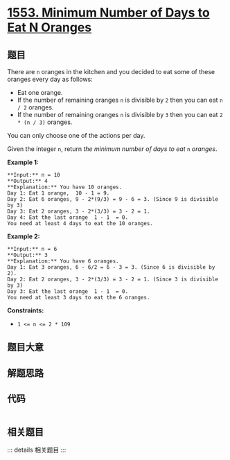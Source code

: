 # [1553. Minimum Number of Days to Eat N Oranges](https://leetcode.com/problems/minimum-number-of-days-to-eat-n-oranges)

## 题目

There are `n` oranges in the kitchen and you decided to eat some of these
oranges every day as follows:

  * Eat one orange.
  * If the number of remaining oranges `n` is divisible by `2` then you can eat `n / 2` oranges.
  * If the number of remaining oranges `n` is divisible by `3` then you can eat `2 * (n / 3)` oranges.

You can only choose one of the actions per day.

Given the integer `n`, return _the minimum number of days to eat_ `n`
_oranges_.



**Example 1:**

    
    
    **Input:** n = 10
    **Output:** 4
    **Explanation:** You have 10 oranges.
    Day 1: Eat 1 orange,  10 - 1 = 9.  
    Day 2: Eat 6 oranges, 9 - 2*(9/3) = 9 - 6 = 3. (Since 9 is divisible by 3)
    Day 3: Eat 2 oranges, 3 - 2*(3/3) = 3 - 2 = 1. 
    Day 4: Eat the last orange  1 - 1  = 0.
    You need at least 4 days to eat the 10 oranges.
    

**Example 2:**

    
    
    **Input:** n = 6
    **Output:** 3
    **Explanation:** You have 6 oranges.
    Day 1: Eat 3 oranges, 6 - 6/2 = 6 - 3 = 3. (Since 6 is divisible by 2).
    Day 2: Eat 2 oranges, 3 - 2*(3/3) = 3 - 2 = 1. (Since 3 is divisible by 3)
    Day 3: Eat the last orange  1 - 1  = 0.
    You need at least 3 days to eat the 6 oranges.
    



**Constraints:**

  * `1 <= n <= 2 * 109`


## 题目大意

## 解题思路

## 代码

```javascript

```

## 相关题目

::: details 相关题目
:::
